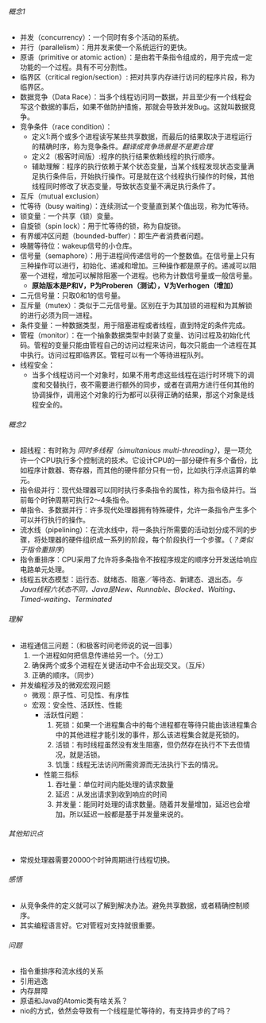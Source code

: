 ###### 概念1
- 并发（concurrency）：一个同时有多个活动的系统。
- 并行（parallelism）：用并发来使一个系统运行的更快。
- 原语（primitive or atomic action）：是由若干条指令组成的，用于完成一定功能的一个过程。具有不可分割性。
- 临界区（critical region/section）: 把对共享内存进行访问的程序片段，称为临界区。
- 数据竞争（Data Race）：当多个线程访问同一数据，并且至少有一个线程会写这个数据的事后，如果不做防护措施，那就会导致并发Bug。这就叫数据竞争。
- 竞争条件（race condition）：
  - 定义1:两个或多个进程读写某些共享数据，而最后的结果取决于进程运行的精确时序，称为竞争条件。*翻译成竞争场景是不是更合理*
  - 定义2（极客时间版）:程序的执行结果依赖线程的执行顺序。
  - 辅助理解：程序的执行依赖于某个状态变量，当某个线程发现状态变量满足执行条件后，开始执行操作。可是就在这个线程执行操作的时候，其他线程同时修改了状态变量，导致状态变量不满足执行条件了。
- 互斥（mutual exclusion）
- 忙等待（busy waiting）：连续测试一个变量直到某个值出现，称为忙等待。
- 锁变量：一个共享（锁）变量。
- 自旋锁（spin lock）：用于忙等待的锁，称为自旋锁。
- 有界缓冲区问题（bounded-buffer）：即生产者消费者问题。
- 唤醒等待位：wakeup信号的小仓库。
- 信号量（semaphore）：用于进程间传递信号的一个整数值。在信号量上只有三种操作可以进行，初始化、递减和增加。三种操作都是原子的。递减可以阻塞一个进程，增加可以解除阻塞一个进程。也称为计数信号量或一般信号量。
  - **原始版本是P和V，P为Proberen（测试），V为Verhogen（增加）**
- 二元信号量：只取0和1的信号量。
- 互斥量（mutex）：类似于二元信号量。区别在于为其加锁的进程和为其解锁的进行必须为同一进程。
- 条件变量：一种数据类型，用于阻塞进程或者线程，直到特定的条件完成。
- 管程（monitor）：在一个抽象数据类型中封装了变量、访问过程及初始化代码。管程的变量只能由管程自己的访问过程来访问，每次只能由一个进程在其中执行。访问过程即临界区。管程可以有一个等待进程队列。
- 线程安全：
  - 当多个线程访问一个对象时，如果不用考虑这些线程在运行时环境下的调度和交替执行，夜不需要进行额外的同步，或者在调用方进行任何其他的协调操作，调用这个对象的行为都可以获得正确的结果，那这个对象是线程安全的。

###### 概念2
- 超线程：有时称为 *同时多线程（simultanious multi-threading）*，是一项允许一个CPU执行多个控制流的技术。它设计CPU的一部分硬件有多个备份，比如程序计数器、寄存器，而其他的硬件部分只有一份，比如执行浮点运算的单元。
- 指令级并行：现代处理器可以同时执行多条指令的属性，称为指令级并行。当前每个时钟周期可执行2～4条指令。
- 单指令、多数据并行：许多现代处理器拥有特殊硬件，允许一条指令产生多个可以并行执行的操作。
- 流水线（pipelining）：在流水线中，将一条执行所需要的活动划分成不同的步骤，将处理器的硬件组织成一系列的阶段，每个阶段执行一个步骤。（*？类似于指令重排序*）
- 指令重排序：CPU采用了允许将多条指令不按程序规定的顺序分开发送给响应电路单元处理。
- 线程五状态模型：运行态、就绪态、阻塞／等待态、新建态、退出态。*与Java线程六状态不同，Java是New、Runnable、Blocked、Waiting、Timed-waiting、Terminated*


###### 理解
- 进程通信三问题：（和极客时间老师说的说一回事）
  1. 一个进程如何把信息传递给另一个。（分工）
  1. 确保两个或多个进程在关键活动中不会出现交叉。（互斥）
  1. 正确的顺序。（同步）
- 并发编程涉及的微观宏观问题
  - 微观：原子性、可见性、有序性
  - 宏观：安全性、活跃性、性能
    - 活跃性问题：
      1. 死锁：如果一个进程集合中的每个进程都在等待只能由该进程集合中的其他进程才能引发的事件，那么该进程集合就是死锁的。
      1. 活锁：有时线程虽然没有发生阻塞，但仍然存在执行不下去但情况，就是活锁。
      1. 饥饿：线程无法访问所需资源而无法执行下去的情况。
    - 性能三指标
      1. 吞吐量：单位时间内能处理的请求数量
      1. 延迟：从发出请求到收到响应的时间        
      1. 并发量：能同时处理的请求数量。随着并发量增加，延迟也会增加。所以延迟一般都是基于并发量来说的。


###### 其他知识点
- 常规处理器需要20000个时钟周期进行线程切换。

###### 感悟
- 从竞争条件的定义就可以了解到解决办法。避免共享数据，或者精确控制顺序。
- 其实编程语言好。它对管程对支持就很重要。

###### 问题
- 指令重排序和流水线的关系
- 引用逃逸
- 内存屏障
- 原语和Java的Atomic类有啥关系？
- nio的方式，依然会导致有一个线程是忙等待的，有支持异步的了吗？
